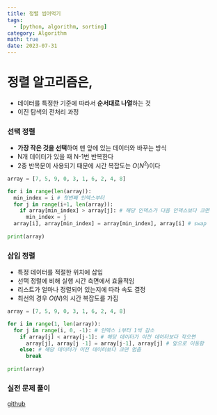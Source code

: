 ```yaml
---
title: 정렬 씹어먹기
tags:
  - [python, algorithm, sorting]
category: Algorithm
math: true
date: 2023-07-31
---
```


# 정렬 알고리즘은,

- 데이터를 특정한 기준에 따라서 **순서대로 나열**하는 것
- 이진 탐색의 전처리 과정



### 선택 정렬

- **가장 작은 것을 선택**하여 맨 앞에 있는 데이터와 바꾸는 방식
- N개 데이터가 있을 때 N-1번 반복한다
- 2중 반목문이 사용되기 때문에 시간 복잡도는 $O(N^2)$이다

```python
array = [7, 5, 9, 0, 3, 1, 6, 2, 4, 8]

for i in range(len(array)):
  min_index = i # 첫번째 인덱스부터
  for j in range(i+1, len(array)):
    if array[min_index] > array[j]: # 해당 인덱스가 다음 인덱스보다 크면
      min_index = j
  array[i], array[min_index] = array[min_index], array[i] # swap
  
print(array)
```



### 삽입 정렬

- 특정 데이터를 적절한 위치에 삽입
- 선택 정렬에 비해 실행 시간 측면에서 효율적임
- 리스트가 얼마나 정렬되어 있는지에 따라 속도 결정
- 최선의 경우 $O(N)$의 시간 복잡도를 가짐

```python
array = [7, 5, 9, 0, 3, 1, 6, 2, 4, 8]

for i in range(1, len(array)):
  for j in range(i, 0, -1): # 인덱스 i부터 1씩 감소
    if array[j] < array[j-1]: # 해당 데이터가 이전 데이터보다 작으면
      array[j], array[j -1] = array[j-1], array[j] # 앞으로 이동함
    else: # 해당 데이터가 이전 데이터보다 크면 멈춤
      break
      
print(array)
```



### 실전 문제 풀이

[github](https://github.com/rurube/coding-test)